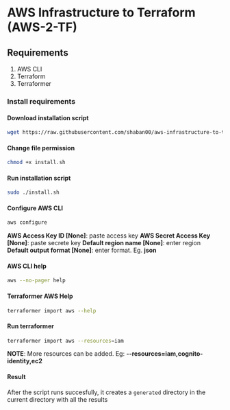 # AWS Infrastructure to Terraform (AWS-2-TF)

## Requirements

1. AWS CLI
2. Terraform
3. Terraformer

### Install requirements

#### Download installation script

```bash
wget https://raw.githubusercontent.com/shaban00/aws-infrastructure-to-terraform/main/install.sh
```

#### Change file permission

```bash
chmod +x install.sh
```

#### Run installation script

```bash
sudo ./install.sh
```

#### Configure AWS CLI

```bash
aws configure
```

__AWS Access Key ID [None]__: paste access key
__AWS Secret Access Key [None]__: paste secrete key
__Default region name [None]__: enter region
__Default output format [None]__: enter format. Eg. __json__


#### AWS CLI help

```bash
aws --no-pager help
```

#### Terraformer AWS Help

```bash
terraformer import aws --help
```

#### Run terraformer

```bash
terraformer import aws --resources=iam
```

__NOTE__: More resources can be added. Eg: __--resources=iam,cognito-identity,ec2__

#### Result

After the script runs succesfully, it creates a `generated` directory in the current directory with all the results